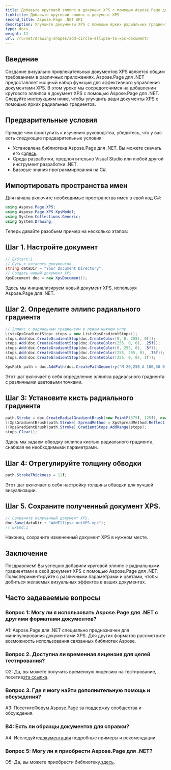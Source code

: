 ```yaml
---
title: Добавьте круговой эллипс в документ XPS с помощью Aspose.Page для .NET
linktitle: Добавьте круговой эллипс в документ XPS
second_title: Aspose.Page .NET API
description: Улучшите документы XPS с помощью ярких радиальных градиентов с помощью Aspose.Page для .NET. Следуйте нашему пошаговому руководству, чтобы получить потрясающие визуальные эффекты.
type: docs
weight: 11
url: /ru/net/drawing-shapes/add-circle-ellipse-to-xps-document/
---
```

## Введение

Создание визуально привлекательных документов XPS является общим требованием в различных приложениях. Aspose.Page для .NET предоставляет мощный набор функций для эффективного управления документами XPS. В этом уроке мы сосредоточимся на добавлении кругового эллипса в документ XPS с помощью Aspose.Page для .NET. Следуйте инструкциям ниже, чтобы улучшить ваши документы XPS с помощью ярких радиальных градиентов.

## Предварительные условия

Прежде чем приступить к изучению руководства, убедитесь, что у вас есть следующие предварительные условия:

-  Установлена библиотека Aspose.Page для .NET. Вы можете скачать его с[здесь](https://releases.aspose.com/page/net/).
- Среда разработки, предпочтительно Visual Studio или любой другой инструмент разработки .NET.
- Базовые знания программирования на C#.

## Импортировать пространства имен

Для начала включите необходимые пространства имен в свой код C#:

```csharp
using Aspose.Page.XPS;
using Aspose.Page.XPS.XpsModel;
using System.Collections.Generic;
using System.Drawing;
```

Теперь давайте разобьем пример на несколько этапов:

## Шаг 1. Настройте документ

```csharp
// ExStart:1
// Путь к каталогу документов.
string dataDir = "Your Document Directory";
// Создать новый документ XPS
XpsDocument doc = new XpsDocument();
```

Здесь мы инициализируем новый документ XPS, используя Aspose.Page для .NET.

## Шаг 2. Определите эллипс радиального градиента

```csharp
// Эллипс с радиальным градиентом в левом нижнем углу
List<XpsGradientStop> stops = new List<XpsGradientStop>();
stops.Add(doc.CreateGradientStop(doc.CreateColor(0, 0, 255), 0f));
stops.Add(doc.CreateGradientStop(doc.CreateColor(255, 0, 0), .25f));
stops.Add(doc.CreateGradientStop(doc.CreateColor(0, 255, 0), .5f));
stops.Add(doc.CreateGradientStop(doc.CreateColor(255, 255, 0), .75f));
stops.Add(doc.CreateGradientStop(doc.CreateColor(255, 0, 0), 1f));

XpsPath path = doc.AddPath(doc.CreatePathGeometry("M 20,250 A 100,50 0 1 1 220,250 100,50 0 1 1 20,250"));
```

Этот шаг включает в себя определение эллипса радиального градиента с различными цветовыми точками.

## Шаг 3: Установите кисть радиального градиента

```csharp
path.Stroke = doc.CreateRadialGradientBrush(new PointF(575f, 125f), new PointF(575f, 100f), 75f, 50f);
((XpsGradientBrush)path.Stroke).SpreadMethod = XpsSpreadMethod.Reflect;
((XpsGradientBrush)path.Stroke).GradientStops.AddRange(stops);
stops.Clear();
```

Здесь мы задаем обводку эллипса кистью радиального градиента, снабжая ее необходимыми параметрами.

## Шаг 4: Отрегулируйте толщину обводки

```csharp
path.StrokeThickness = 12f;
```

Этот шаг включает в себя настройку толщины обводки для лучшей визуализации.

## Шаг 5. Сохраните полученный документ XPS.

```csharp
// Сохраните полученный документ XPS.
doc.Save(dataDir + "AddEllipse_outXPS.xps");
// ExEnd:1
```

Наконец, сохраните измененный документ XPS в нужном месте.

## Заключение

Поздравляем! Вы успешно добавили круговой эллипс с радиальными градиентами в свой документ XPS с помощью Aspose.Page для .NET. Поэкспериментируйте с различными параметрами и цветами, чтобы добиться желаемых визуальных эффектов в ваших документах.

## Часто задаваемые вопросы

### Вопрос 1: Могу ли я использовать Aspose.Page для .NET с другими форматами документов?

A1: Aspose.Page для .NET специально предназначен для манипулирования документами XPS. Для других форматов рассмотрите возможность использования связанных библиотек Aspose.

### Вопрос 2. Доступна ли временная лицензия для целей тестирования?

 О2: Да, вы можете получить временную лицензию на тестирование, посетив[эта ссылка](https://purchase.aspose.com/temporary-license/).

### Вопрос 3. Где я могу найти дополнительную помощь и обсуждения?

 A3: Посетите[Форум Aspose.Page](https://forum.aspose.com/c/page/39) за поддержку сообщества и обсуждения.

### В4: Есть ли образцы документов для справки?

 А4: Исследуйте[документация](https://reference.aspose.com/page/net/) подробные примеры и рекомендации.

### Вопрос 5: Могу ли я приобрести Aspose.Page для .NET?

 О5: Да, вы можете приобрести библиотеку.[здесь](https://purchase.aspose.com/buy).